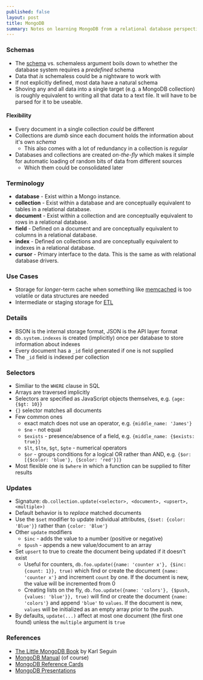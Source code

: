 ```yaml
---
published: false
layout: post
title: MongoDB
summary: Notes on learning MongoDB from a relational database perspective.
---
```


### Schemas

- The [schema](http://en.wikipedia.org/wiki/Database_schema) vs. schemaless argument boils down to whether the database system requires a _predefined_ schema
- Data that _is_ schemaless could be a nightware to work with
- If not explicitly defined, most data have a natural schema
- Shoving any and all data into a single target (e.g. a MongoDB collection) is roughly equivalent to writing all that data to a text file. It will have to be parsed for it to be useable.

#### Flexibility

- Every document in a single collection _could_ be different
- Collections are _dumb_ since each document holds the information about it's own _schema_
	- This also comes with a lot of redundancy in a collection is _regular_
- Databases and collections are created _on-the-fly_ which makes it simple for automatic loading of random bits of data from different sources
	- Which them could be consolidated later

### Terminology

- **database** - Exist within a Mongo instance.
- **collection** - Exist within a database and are conceptually equivalent to tables in a relational database.
- **document** - Exist within a collection and are conceptually equivalent to rows in a relational database.
- **field** - Defined on a document and are conceptually equivalent to columns in a relational database.
- **index** - Defined on collections and are conceptually equivalent to indexes in a relational database.
- **cursor** - Primary interface to the data. This is the same as with relational database drivers.

### Use Cases

- Storage for _longer_-term cache when something like [memcached](memcached.org) is too volatile or data structures are needed
- Intermediate or staging storage for [ETL](http://en.wikipedia.org/wiki/Extract,_transform,_load)

### Details

- BSON is the internal storage format, JSON is the API layer format
- `db.system.indexes` is created (implicitly) once per database to store information about indexes
- Every document has a `_id` field generated if one is not supplied
- The `_id` field is indexed per collection

### Selectors

- Similiar to the `WHERE` clause in SQL
- Arrays are traversed implicitly
- Selectors are specified as JavaScript objects themselves, e.g. `{age: {$gt: 10}}`
- `{}` selector matches all documents
- Few common ones
	- exact match does not use an operator, e.g. `{middle_name: 'James'}`
    - `$ne` - not equal
	- `$exists` - presence/absence of a field, e.g. `{middle_name: {$exists: true}}`
    - `$lt`, `$lte`, `$gt`, `$gte` - numerical operators
    - `$or` - groups conditions for a logical OR rather than AND, e.g. `{$or: [{$color: 'blue'}, {$color: 'red'}]}`
- Most flexible one is `$where` in which a function can be supplied to filter results

### Updates

- Signature: `db.collection.update(<selector>, <document>, <upsert>, <multiple>)`
- Default behavior is to _replace_ matched documents
- Use the `$set` modifier to update individual attributes, `{$set: {color: 'Blue'}}` rather than `{color: 'Blue'}`
- Other `update` modifiers
	- `$inc` - adds the value to a number (positive or negative)
    - `$push` - appends a new value/document to an array
- Set `upsert` to true to create the document being updated if it doesn't exist
	- Useful for counters, `db.foo.update({name: 'counter x'}, {$inc: {count: 1}}, true)` which find or create the document `{name: 'counter x'}` and increment `count` by one. If the document is new, the value will be incremented from 0
    - Creating lists on the fly, `db.foo.update({name: 'colors'}, {$push, {values: 'blue'}}, true)` will find or create the document `{name: 'colors'}` and append `'blue'` to `values`. If the document is new, `values` will be initialized as an empty array prior to the push.
- By defaults, `update(...)` affect at most one document (the first one found) unless the `multiple` argument is `true`

### References

- [The Little MongoDB Book](http://openmymind.net/2011/3/28/The-Little-MongoDB-Book/) by Karl Seguin
- [MongoDB Manual](http://docs.mongodb.org/manual/) (of course)
- [MongoDB Reference Cards](http://www.mongodb.com/reference)
- [MongoDB Presentations](http://www.mongodb.com/presentations)